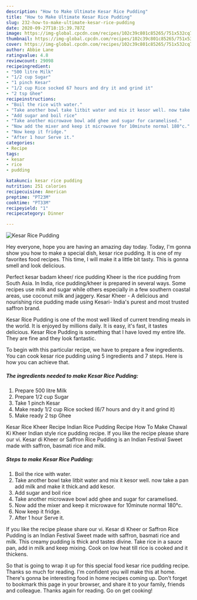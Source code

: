 ```yaml
---
description: "How to Make Ultimate Kesar Rice Pudding"
title: "How to Make Ultimate Kesar Rice Pudding"
slug: 232-how-to-make-ultimate-kesar-rice-pudding
date: 2020-09-27T18:15:39.787Z
image: https://img-global.cpcdn.com/recipes/102c39c801c85265/751x532cq70/kesar-rice-pudding-recipe-main-photo.jpg
thumbnail: https://img-global.cpcdn.com/recipes/102c39c801c85265/751x532cq70/kesar-rice-pudding-recipe-main-photo.jpg
cover: https://img-global.cpcdn.com/recipes/102c39c801c85265/751x532cq70/kesar-rice-pudding-recipe-main-photo.jpg
author: Abbie Lane
ratingvalue: 4.8
reviewcount: 29098
recipeingredient:
- "500 litre Milk"
- "1/2 cup Sugar"
- "1 pinch Kesar"
- "1/2 cup Rice socked 67 hours and dry it and grind it"
- "2 tsp Ghee"
recipeinstructions:
- "Boil the rice with water."
- "Take another bowl take litbit water and mix it kesor well. now take a pan add milk and make it thick.and add kesor."
- "Add sugar and boil rice"
- "Take another microwave bowl add ghee and sugar for caramelised."
- "Now add the mixer and keep it microwave for 10minute normal 180°c."
- "Now keep it fridge."
- "After 1 hour Serve it."
categories:
- Recipe
tags:
- kesar
- rice
- pudding

katakunci: kesar rice pudding 
nutrition: 251 calories
recipecuisine: American
preptime: "PT23M"
cooktime: "PT33M"
recipeyield: "1"
recipecategory: Dinner

---
```



![Kesar Rice Pudding](https://img-global.cpcdn.com/recipes/102c39c801c85265/751x532cq70/kesar-rice-pudding-recipe-main-photo.jpg)

Hey everyone, hope you are having an amazing day today. Today, I'm gonna show you how to make a special dish, kesar rice pudding. It is one of my favorites food recipes. This time, I will make it a little bit tasty. This is gonna smell and look delicious.

Perfect kesar badam kheer/ rice pudding Kheer is the rice pudding from South Asia. In India, rice pudding/kheer is prepared in several ways. Some recipes use milk and sugar while others especially in a few southern coastal areas, use coconut milk and jaggery. Kesar Kheer - A delicious and nourishing rice pudding made using Kesari- India&#39;s purest and most trusted saffron brand.

Kesar Rice Pudding is one of the most well liked of current trending meals in the world. It is enjoyed by millions daily. It is easy, it's fast, it tastes delicious. Kesar Rice Pudding is something that I have loved my entire life. They are fine and they look fantastic.


To begin with this particular recipe, we have to prepare a few ingredients. You can cook kesar rice pudding using 5 ingredients and 7 steps. Here is how you can achieve that.

<!--inarticleads1-->

##### The ingredients needed to make Kesar Rice Pudding:

1. Prepare 500 litre Milk
1. Prepare 1/2 cup Sugar
1. Take 1 pinch Kesar
1. Make ready 1/2 cup Rice socked (6/7 hours and dry it and grind it)
1. Make ready 2 tsp Ghee


Kesar Rice Kheer Recipe Indian Rice Pudding Recipe How To Make Chawal Ki Kheer Indian style rice pudding recipe. If you like the recipe please share our vi. Kesar di Kheer or Saffron Rice Pudding is an Indian Festival Sweet made with saffron, basmati rice and milk. 

<!--inarticleads2-->

##### Steps to make Kesar Rice Pudding:

1. Boil the rice with water.
1. Take another bowl take litbit water and mix it kesor well. now take a pan add milk and make it thick.and add kesor.
1. Add sugar and boil rice
1. Take another microwave bowl add ghee and sugar for caramelised.
1. Now add the mixer and keep it microwave for 10minute normal 180°c.
1. Now keep it fridge.
1. After 1 hour Serve it.


If you like the recipe please share our vi. Kesar di Kheer or Saffron Rice Pudding is an Indian Festival Sweet made with saffron, basmati rice and milk. This creamy pudding is thick and tastes divine. Take rice in a sauce pan, add in milk and keep mixing. Cook on low heat till rice is cooked and it thickens. 

So that is going to wrap it up for this special food kesar rice pudding recipe. Thanks so much for reading. I'm confident you will make this at home. There's gonna be interesting food in home recipes coming up. Don't forget to bookmark this page in your browser, and share it to your family, friends and colleague. Thanks again for reading. Go on get cooking!

